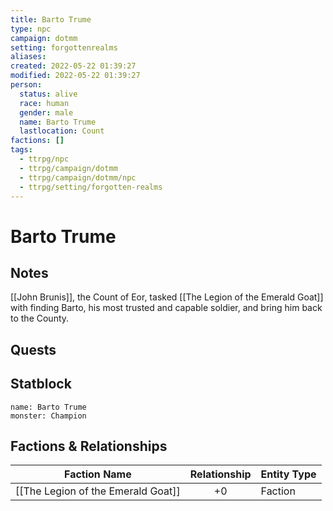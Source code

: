 ```yaml
---
title: Barto Trume
type: npc
campaign: dotmm
setting: forgottenrealms
aliases: 
created: 2022-05-22 01:39:27
modified: 2022-05-22 01:39:27
person:
  status: alive
  race: human
  gender: male
  name: Barto Trume
  lastlocation: Count
factions: []
tags:
  - ttrpg/npc
  - ttrpg/campaign/dotmm
  - ttrpg/campaign/dotmm/npc
  - ttrpg/setting/forgotten-realms
---
```


# Barto Trume

## Notes

[[John Brunis]], the Count of Eor, tasked [[The Legion of the Emerald Goat]] with finding Barto, his most trusted and capable soldier, and bring him back to the County.

## Quests


## Statblock

```statblock
name: Barto Trume
monster: Champion
```


## Factions & Relationships
| Faction Name                       | Relationship | Entity Type |
| ---------------------------------- |:------------:| ----------- |
| [[The Legion of the Emerald Goat]] |      +0      | Faction     | 



